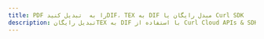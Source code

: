---title: PDF را به  تبدیل کنیدDIF، TEX به DIF مبدل رایگان یا Curl SDKdescription: تبدیل رایگانTEX به DIF با استفاده از Curl Cloud APIs & SDK همچنین اسناد PDF را در Cloud ایجاد، ویرایش و رندر کنید.---